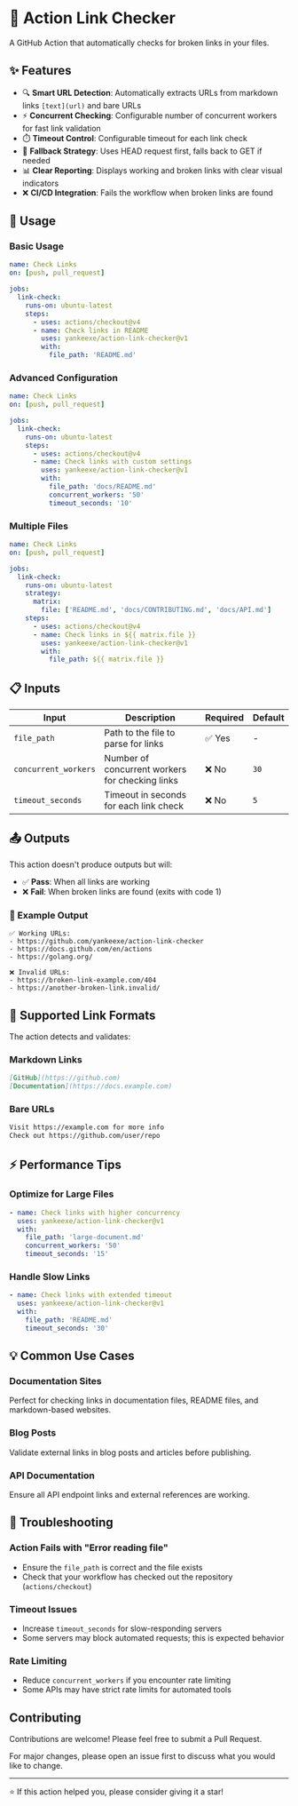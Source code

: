 # 🔗 Action Link Checker

A GitHub Action that automatically checks for broken links in your files.

## ✨ Features

- 🔍 **Smart URL Detection**: Automatically extracts URLs from markdown links `[text](url)` and bare URLs
- ⚡ **Concurrent Checking**: Configurable number of concurrent workers for fast link validation
- ⏱️ **Timeout Control**: Configurable timeout for each link check
- 🔄 **Fallback Strategy**: Uses HEAD request first, falls back to GET if needed
- 📊 **Clear Reporting**: Displays working and broken links with clear visual indicators
- ❌ **CI/CD Integration**: Fails the workflow when broken links are found

## 🚀 Usage

### Basic Usage

```yaml
name: Check Links
on: [push, pull_request]

jobs:
  link-check:
    runs-on: ubuntu-latest
    steps:
      - uses: actions/checkout@v4
      - name: Check links in README
        uses: yankeexe/action-link-checker@v1
        with:
          file_path: 'README.md'
```

### Advanced Configuration

```yaml
name: Check Links
on: [push, pull_request]

jobs:
  link-check:
    runs-on: ubuntu-latest
    steps:
      - uses: actions/checkout@v4
      - name: Check links with custom settings
        uses: yankeexe/action-link-checker@v1
        with:
          file_path: 'docs/README.md'
          concurrent_workers: '50'
          timeout_seconds: '10'
```

### Multiple Files

```yaml
name: Check Links
on: [push, pull_request]

jobs:
  link-check:
    runs-on: ubuntu-latest
    strategy:
      matrix:
        file: ['README.md', 'docs/CONTRIBUTING.md', 'docs/API.md']
    steps:
      - uses: actions/checkout@v4
      - name: Check links in ${{ matrix.file }}
        uses: yankeexe/action-link-checker@v1
        with:
          file_path: ${{ matrix.file }}
```

## 📋 Inputs

| Input | Description | Required | Default |
|-------|-------------|----------|---------|
| `file_path` | Path to the file to parse for links | ✅ Yes | - |
| `concurrent_workers` | Number of concurrent workers for checking links | ❌ No | `30` |
| `timeout_seconds` | Timeout in seconds for each link check | ❌ No | `5` |

## 📤 Outputs

This action doesn't produce outputs but will:
- ✅ **Pass**: When all links are working
- ❌ **Fail**: When broken links are found (exits with code 1)

### 📝 Example Output

```
✅ Working URLs:
- https://github.com/yankeexe/action-link-checker
- https://docs.github.com/en/actions
- https://golang.org/

❌ Invalid URLs:
- https://broken-link-example.com/404
- https://another-broken-link.invalid/
```

## 🔗 Supported Link Formats

The action detects and validates:

### Markdown Links
```markdown
[GitHub](https://github.com)
[Documentation](https://docs.example.com)
```

### Bare URLs
```markdown
Visit https://example.com for more info
Check out https://github.com/user/repo
```

## ⚡ Performance Tips

### Optimize for Large Files
```yaml
- name: Check links with higher concurrency
  uses: yankeexe/action-link-checker@v1
  with:
    file_path: 'large-document.md'
    concurrent_workers: '50'
    timeout_seconds: '15'
```

### Handle Slow Links
```yaml
- name: Check links with extended timeout
  uses: yankeexe/action-link-checker@v1
  with:
    file_path: 'README.md'
    timeout_seconds: '30'
```

## 💡 Common Use Cases

### Documentation Sites
Perfect for checking links in documentation files, README files, and markdown-based websites.

### Blog Posts
Validate external links in blog posts and articles before publishing.

### API Documentation
Ensure all API endpoint links and external references are working.

## 🔧 Troubleshooting

### Action Fails with "Error reading file"
- Ensure the `file_path` is correct and the file exists
- Check that your workflow has checked out the repository (`actions/checkout`)

### Timeout Issues
- Increase `timeout_seconds` for slow-responding servers
- Some servers may block automated requests; this is expected behavior

### Rate Limiting
- Reduce `concurrent_workers` if you encounter rate limiting
- Some APIs may have strict rate limits for automated tools

## Contributing

Contributions are welcome! Please feel free to submit a Pull Request.

For major changes, please open an issue first to discuss what you would like to change.

---

⭐ If this action helped you, please consider giving it a star!
